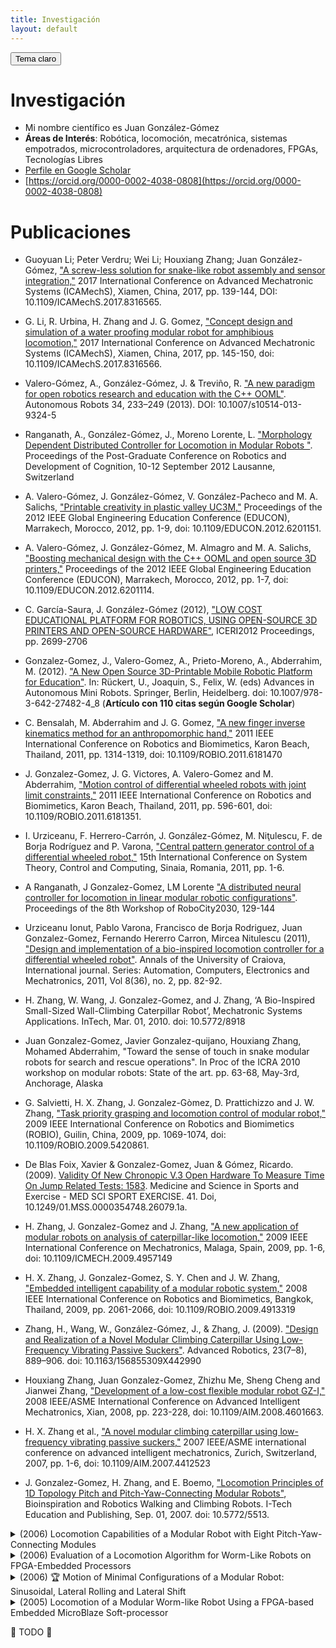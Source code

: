 ```yaml
---
title: Investigación
layout: default
---
```


<!-- BOTON PARA CAMBIAR EL TEMA CLARO/OSCURO -->
<button class="btn js-toggle-light-mode">Tema claro</button>

<script>
  const toggleDarkMode = document.querySelector('.js-toggle-light-mode');
  jtd.setTheme('dark');

  jtd.addEvent(toggleDarkMode, 'click', function(){
    if (jtd.getTheme() === 'dark') {
      jtd.setTheme('light');
      toggleDarkMode.textContent = 'Tema oscuro';
    } else {
      jtd.setTheme('dark');
      toggleDarkMode.textContent = 'Tema claro';
    }
  });
</script>

# Investigación

* Mi nombre científico es Juan González-Gómez
* **Áreas de Interés**: Robótica, locomoción, mecatrónica, sistemas empotrados, microcontroladores, arquitectura de ordenadores, FPGAs, Tecnologías Libres
* [Perfile en Google Scholar](https://scholar.google.com/citations?user=khh9100AAAAJ)  
* [https://orcid.org/0000-0002-4038-0808](https://orcid.org/0000-0002-4038-0808)  


# Publicaciones

* Guoyuan Li; Peter Verdru; Wei Li; Houxiang Zhang; Juan González-Gómez, ["A screw-less solution for snake-like robot assembly and sensor integration,"](https://ieeexplore.ieee.org/abstract/document/8316565) 2017 International Conference on Advanced Mechatronic Systems (ICAMechS), Xiamen, China, 2017, pp. 139-144, DOI: 10.1109/ICAMechS.2017.8316565.

* G. Li, R. Urbina, H. Zhang and J. G. Gomez, ["Concept design and simulation of a water proofing modular robot for amphibious locomotion,"](https://ieeexplore.ieee.org/document/8316566) 2017 International Conference on Advanced Mechatronic Systems (ICAMechS), Xiamen, China, 2017, pp. 145-150, doi: 10.1109/ICAMechS.2017.8316566.

* Valero-Gómez, A., González-Gómez, J. & Treviño, R. ["A new paradigm for open robotics research and education with the C++ OOML"](https://doi.org/10.1007/s10514-013-9324-5). Autonomous Robots 34, 233–249 (2013).  DOI: 10.1007/s10514-013-9324-5 

* Ranganath, A., González-Gómez, J., Moreno Lorente, L. ["Morphology Dependent Distributed Controller for Locomotion in Modular Robots
"](https://biecoll.ub.uni-bielefeld.de/index.php/robotdoc/issue/view/38). Proceedings of the Post-Graduate Conference on Robotics and Development of Cognition, 10-12 September 2012 Lausanne, Switzerland 

* A. Valero-Gómez, J. González-Gómez, V. González-Pacheco and M. A. Salichs, ["Printable creativity in plastic valley UC3M,"](https://ieeexplore.ieee.org/abstract/document/6201151) Proceedings of the 2012 IEEE Global Engineering Education Conference (EDUCON), Marrakech, Morocco, 2012, pp. 1-9, doi: 10.1109/EDUCON.2012.6201151.

* A. Valero-Gómez, J. González-Gómez, M. Almagro and M. A. Salichs, ["Boosting mechanical design with the C++ OOML and open source 3D printers,"](https://ieeexplore.ieee.org/abstract/document/6201114) Proceedings of the 2012 IEEE Global Engineering Education Conference (EDUCON), Marrakech, Morocco, 2012, pp. 1-7, doi: 10.1109/EDUCON.2012.6201114.

* C. García-Saura, J. González-Gómez (2012), ["LOW COST EDUCATIONAL PLATFORM FOR ROBOTICS, USING OPEN-SOURCE 3D PRINTERS AND OPEN-SOURCE HARDWARE"](https://library.iated.org/view/GARCIASAURA2012LOW), ICERI2012 Proceedings, pp. 2699-2706

* Gonzalez-Gomez, J., Valero-Gomez, A., Prieto-Moreno, A., Abderrahim, M. (2012). ["A New Open Source 3D-Printable Mobile Robotic Platform for Education"](https://link.springer.com/chapter/10.1007/978-3-642-27482-4_8). In: Rückert, U., Joaquin, S., Felix, W. (eds) Advances in Autonomous Mini Robots. Springer, Berlin, Heidelberg. doi: 10.1007/978-3-642-27482-4_8 (**Artículo con 110 citas según Google Scholar**)

* C. Bensalah, M. Abderrahim and J. G. Gomez, ["A new finger inverse kinematics method for an anthropomorphic hand,"](https://ieeexplore.ieee.org/abstract/document/6181470) 2011 IEEE International Conference on Robotics and Biomimetics, Karon Beach, Thailand, 2011, pp. 1314-1319, doi: 10.1109/ROBIO.2011.6181470

* J. Gonzalez-Gomez, J. G. Victores, A. Valero-Gomez and M. Abderrahim, ["Motion control of differential wheeled robots with joint limit constraints,"](https://ieeexplore.ieee.org/abstract/document/6181351) 2011 IEEE International Conference on Robotics and Biomimetics, Karon Beach, Thailand, 2011, pp. 596-601, doi: 10.1109/ROBIO.2011.6181351.

* I. Urziceanu, F. Herrero-Carrón, J. González-Gómez, M. Niţulescu, F. de Borja Rodríguez and P. Varona, ["Central pattern generator control of a differential wheeled robot,"](https://ieeexplore.ieee.org/abstract/document/6085747) 15th International Conference on System Theory, Control and Computing, Sinaia, Romania, 2011, pp. 1-6.

* A Ranganath, J Gonzalez-Gomez, LM Lorente	["A distributed neural controller for locomotion in linear modular robotic configurations"](https://www.avinashranganath.com/files/DistributedNeuralControllerForLocomotionInLinearModularRoboticConfigurations.pdf). Proceedings of the 8th Workshop of RoboCity2030, 129-144

* Urziceanu Ionut, Pablo Varona, Francisco de Borja Rodriguez, Juan Gonzalez-Gomez, Fernando Hererro Carron, Mircea Nitulescu (2011), ["Design and implementation of a bio-inspired locomotion controller for a differential wheeled robot"](https://ace.ucv.ro/analele/2011_vol2/14_Urziceanu_Ionut.pdf). Annals of the University of Craiova, International journal. Series: Automation, Computers, Electronics and Mechatronics, 2011, Vol 8(36), no. 2, pp. 82-92.

* H. Zhang, W. Wang, J. Gonzalez-Gomez, and J. Zhang, ‘A Bio-Inspired Small-Sized Wall-Climbing Caterpillar Robot’, Mechatronic Systems Applications. InTech, Mar. 01, 2010. doi: 10.5772/8918

* Juan Gonzalez-Gomez, Javier Gonzalez-quijano, Houxiang Zhang, Mohamed Abderrahim, "Toward the sense of touch in snake modular robots for search and rescue operations". In Proc of the ICRA 2010 workshop on modular robots: State of the art. pp. 63-68, May-3rd, Anchorage, Alaska

* G. Salvietti, H. X. Zhang, J. Gonzalez-Gòmez, D. Prattichizzo and J. W. Zhang, ["Task priority grasping and locomotion control of modular robot,"](https://ieeexplore.ieee.org/abstract/document/5420861) 2009 IEEE International Conference on Robotics and Biomimetics (ROBIO), Guilin, China, 2009, pp. 1069-1074, doi: 10.1109/ROBIO.2009.5420861.

* De Blas Foix, Xavier & Gonzalez-Gomez, Juan & Gómez, Ricardo. (2009). [Validity Of New Chronopic V.3 Open Hardware To Measure Time On Jump Related Tests: 1583](http://dx.doi.org/10.1249/01.MSS.0000354748.26079.1a). Medicine and Science in Sports and Exercise - MED SCI SPORT EXERCISE. 41. Doi, 10.1249/01.MSS.0000354748.26079.1a. 

* H. Zhang, J. Gonzalez-Gomez and J. Zhang, ["A new application of modular robots on analysis of caterpillar-like locomotion,"](https://ieeexplore.ieee.org/abstract/document/4957149) 2009 IEEE International Conference on Mechatronics, Malaga, Spain, 2009, pp. 1-6, doi: 10.1109/ICMECH.2009.4957149

* H. X. Zhang, J. Gonzalez-Gomez, S. Y. Chen and J. W. Zhang, ["Embedded intelligent capability of a modular robotic system,"](https://ieeexplore.ieee.org/abstract/document/4913319) 2008 IEEE International Conference on Robotics and Biomimetics, Bangkok, Thailand, 2009, pp. 2061-2066, doi: 10.1109/ROBIO.2009.4913319


* Zhang, H., Wang, W., González-Gómez, J., & Zhang, J. (2009). ["Design and Realization of a Novel Modular Climbing Caterpillar Using Low-Frequency Vibrating Passive Suckers"](https://doi.org/10.1163/156855309X442990). Advanced Robotics, 23(7–8), 889–906. doi: 10.1163/156855309X442990

* Houxiang Zhang, Juan Gonzalez-Gomez, Zhizhu Me, Sheng Cheng and Jianwei Zhang, ["Development of a low-cost flexible modular robot GZ-I,"](https://ieeexplore.ieee.org/abstract/document/4601663) 2008 IEEE/ASME International Conference on Advanced Intelligent Mechatronics, Xian, 2008, pp. 223-228, doi: 10.1109/AIM.2008.4601663. 

* H. X. Zhang et al., ["A novel modular climbing caterpillar using low-frequency vibrating passive suckers,"](https://ieeexplore.ieee.org/abstract/document/4412523) 2007 IEEE/ASME international conference on advanced intelligent mechatronics, Zurich, Switzerland, 2007, pp. 1-6, doi: 10.1109/AIM.2007.4412523

*  J. Gonzalez-Gomez, H. Zhang, and E. Boemo, ["Locomotion Principles of 1D Topology Pitch and Pitch-Yaw-Connecting Modular Robots"](https://www.intechopen.com/chapters/460), Bioinspiration and Robotics Walking and Climbing Robots. I-Tech Education and Publishing, Sep. 01, 2007. doi: 10.5772/5513.


<details markdown="block">
  <summary>(2006) Locomotion Capabilities of a Modular Robot with Eight Pitch-Yaw-Connecting Modules</summary>  
* J. Gonzalez-Gomez, Houxiang Zhang, Eduardo Boemo and Jianwei Zhang, ["Locomotion Capabilities of a Modular Robot with Eight Pitch-Yaw-Connecting Modules"](https://repositorio.uam.es/handle/10486/666993),Proc. of the 9th International Conference on Climbing and Walking Robots. Clawar06, pp. 150-157. Brussels, September 2006
  * [Citas según google scholar: 96](https://scholar.google.com/scholar?oi=bibs&hl=es&cites=7933238640921871857)
  * Publicaciones destacadas que citan el artículo
    * 2xRobotics and Autonomous Systems (2012)
    * Artificial Intelligence (2015)
    * Advanced Robotics (2x2009)
    * Journal of Intelligent & Robotic Systems (2015)
    * Journal of field robotics (2008, 2014)
    * Autonomous Robots (2009)
    * The International Journal of Robotics Research (2015)
    * Bioinspiration & Biomimetics (2017, 2018)
    * IEEE International Conference on Robotics and Automation (ICRA, 2010, 2x2012, 3x2013, 3x2015, 2017)
    * Integrated Computer-Aided Engineering. 2018
    * Automation in Construction (2012)
    * IEEE RAS & EMBS International Conference on Biomedical Robotics and Biomechatronics (BioRob) (2012)
    * IEEE International Conference on Mechatronics and Automation (2015)
    * 2014 IEEE/RSJ International Conference on Intelligent Robots and Systems (IROS, 2007, 2014)
    * 2014 IEEE International Symposium on Safety, Security, and Rescue Robotics (2014)
    * 2023 9th International Conference on Mechatronics and Robotics Engineering (ICMRE) (2023)
    * 2015 IEEE International Conference on Robotics and Biomimetics (ROBIO) (2x2007, 2008, 2015)
    * Advances in Mechanical Engineering (2014)
    * 2013 IEEE/ASME International Conference on Advanced Intelligent Mechatronics (2013)
    * Journal of the Korean Society for Precision Engineering (2021)
    * Intelligent Robotics and Applications. ICIRA 2010
    * ROBOT 2017: Third Iberian Robotics Conference. ROBOT 2017. Advances in Intelligent Systems and Computing (2017)
    * 2008 3rd IEEE Conference on Industrial Electronics and Applications (2008)
    * 2012 IEEE International Symposium on Safety, Security, and Rescue Robotics (SSRR, 2012)
    * Assistive Robotics, pp. 612-619 (2015)
    * 2007 International Conference on Control, Automation and Systems (ICCAS, 2007)
    * 2008 IEEE International Conference on Automation, Quality and Testing, Robotics (2008)
    * International Journal of Information AcquisitionVol. 05, No. 02, pp. 111-126 (2008) 
    * 2012 IEEE International Conference on Multisensor Fusion and Integration for Intelligent Systems (MFI),
    * ASME/IFToMM International Conference on Reconfigurable Mechanisms and Robots, ReMAR (2009)
    * Journal of Institute of Control, Robotics and Systems (2008)
</details>


<details markdown="block">
  <summary>(2006) Evaluation of a Locomotion Algorithm for Worm-Like Robots on FPGA-Embedded Processors</summary>  
* Gonzalez-Gomez, J., Gonzalez, I., Gomez-Arribas, F., Boemo, E. (2006). ["Evaluation of a Locomotion Algorithm for Worm-Like Robots on FPGA-Embedded Processors"](https://link.springer.com/chapter/10.1007/11802839_4). In: Bertels, K., Cardoso, J.M.P., Vassiliadis, S. (eds) Reconfigurable Computing: Architectures and Applications. ARC 2006. Lecture Notes in Computer Science, vol 3985. Springer, Berlin, Heidelberg. doi: 10.1007/11802839_4
</details>


<details markdown="block">
  <summary>(2006) 🏆 Motion of Minimal Configurations of a Modular Robot: Sinusoidal, Lateral Rolling and Lateral Shift</summary>  
* Gonzalez-Gomez, J., Boemo, E. (2006). ["Motion of Minimal Configurations of a Modular Robot: Sinusoidal, Lateral Rolling and Lateral Shift"](https://doi.org/10.1007/3-540-26415-9_80). In: Tokhi, M.O., Virk, G.S., Hossain, M.A. (eds) Climbing and Walking Robots. Springer, Berlin, Heidelberg. Doi: 10.1007/3-540-26415-9_80
  * [Citas según google scholar: 36](https://scholar.google.com/scholar?oi=bibs&hl=es&cites=11539521283850101037)
  * This paper received the “🏆 Industrial Robot Highly Commended Award”
  * Publicaciones destacadas que citan el artículo
   * Ocean Eng., 227 (2021)
   * International Journal of Advanced Robotic Systems (2017)
   * Journal of Intelligent & Robotic Systems (2019)
   * 2 Robotics and Autonomous Systems (2012, 2014)
   * Industrial Robot (2006)
   * IEEE Symposium Series on Computational Intelligence (SSCI, 2023)
   * Intelligent Robotics and Applications (ICIRA, 2010) 
   * International Journal of Advanced Robotic Systems (2017)
   * 2008 IEEE International Conference on Robotics and Biomimetics (2008)
   * International Conference on Computational and Experimental Science and Engineering (ICCESEN 2016)
   * Ingeniare. Revista chilena de ingeniería (2014)
   * International Journal of Advanced Computer Science and Applications (2019)
</details>

<details markdown="block">
  <summary>(2005) Locomotion of a Modular Worm-like Robot Using a FPGA-based Embedded MicroBlaze Soft-processor</summary>  
* Gonzalez-Gomez, J., Aguayo, E., Boemo, E. (2005). ["Locomotion of a Modular Worm-like Robot Using a FPGA-based Embedded MicroBlaze Soft-processor"](https://link.springer.com/chapter/10.1007/3-540-29461-9_85). In: Climbing and Walking Robots. Springer, Berlin, Heidelberg. doi: 10.1007/3-540-29461-9_85
  * [Citas según google scholar: 44](https://scholar.google.com/scholar?oi=bibs&hl=es&cites=4031571374279331794)
  * This paper received the “🏅Industrial Robot Highly Commended Award”
  * Publicaciones destacadas que citan el artículo
    * Journal of Field Robotics
    * Journal of Intelligent & Robotic Systems 
    * Industrial Robot
    * 20th International Conference on Control, Automation and Systems (ICCAS)
    * Journal of Bionic Engineering
    * IEEE Conference on Industrial Electronics and Applications (ICIEA)
    * IEEE/RSJ International Conference on Intelligent Robots and Systems (IROS)
    * IEEE International Symposium on Embedded Computing
    * SPIE 7321, Bio-Inspired/Biomimetic Sensor Technologies and Applications
    * International Conference on Recent Trends and Challenges in Computational Models (ICRTCCM)
    * SPIE 7546, Second International Conference on Digital Image Processing    
</details>




🚧 TODO 🚧  

